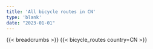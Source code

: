 ```yaml
---
title: 'All bicycle routes in CN'
type: 'blank'
date: "2023-01-01"
---
```


{{< breadcrumbs >}}
{{< bicycle_routes country=CN >}}
